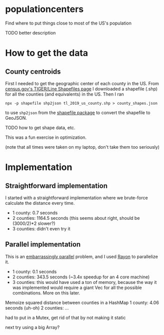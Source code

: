 # populationcenters
Find where to put things close to most of the US's population

TODO better description

# How to get the data
## County centroids
First I needed to get the geographic center of each county in the US.  From [census.gov's 
TIGER/Line Shapefiles page](https://www.census.gov/cgi-bin/geo/shapefiles/index.php) I downloaded a shapefile (.shp) for all the counties (and equivalents) in the US.  Then I ran
```
npx -p shapefile shp2json tl_2019_us_county.shp > county_shapes.json
```
to use `shp2json` from the [shapefile package](https://github.com/mbostock/shapefile) to convert the shapefile to GeoJSON.

TODO how to get shape data, etc.

This was a fun exercise in optimization.

(note that all times were taken on my laptop, don't take them too seriously)

# Implementation
## Straightforward implementation
I started with a straightforward implementation where we brute-force calculate the 
distance every time.

- 1 county: 0.7 seconds
- 2 counties: 1164.5 seconds (this seems about right, should be (3000/2)\*2 slower?)
- 3 counties: didn't even try it

## Parallel implementation
This is an [embarrassingly parallel](https://en.wikipedia.org/wiki/Embarrassingly_parallel) problem, and I used [Rayon](https://github.com/rayon-rs/rayon) to parallelize it.

- 1 county: 0.1 seconds
- 2 counties: 343.5 seconds (~3.4x speedup for an 4 core machine)
- 3 counties: this would have used a ton of memory, because the way it was implemented would require a giant Vec for all the possible combinations.  More on this later.

Memoize squared distance between counties in a HashMap
1 county: 4.06 seconds (uh-oh)
2 counties: ...

had to put in a Mutex, get rid of that by not making it static

next try using a big Array?

